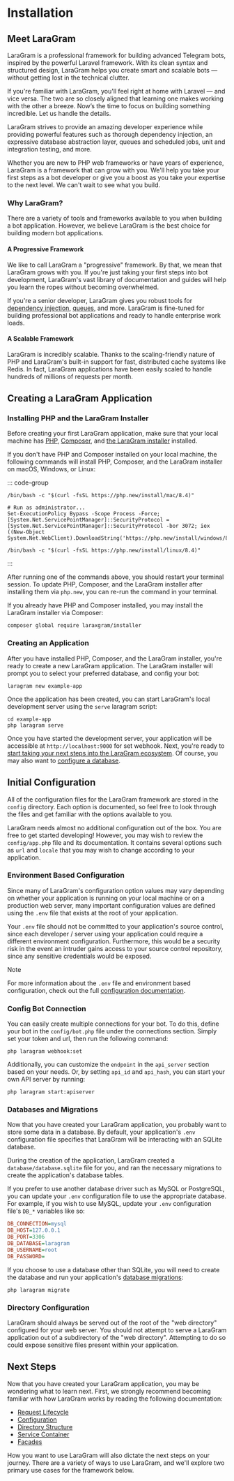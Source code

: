 # Installation

<a name="meet-laragram"></a>
## Meet LaraGram

LaraGram is a professional framework for building advanced Telegram bots, inspired by the powerful Laravel framework.
With its clean syntax and structured design, LaraGram helps you create smart and scalable bots — without getting lost in the technical clutter.

If you're familiar with LaraGram, you'll feel right at home with Laravel — and vice versa. The two are so closely aligned that learning one makes working with the other a breeze. Now’s the time to focus on building something incredible. Let us handle the details.

LaraGram strives to provide an amazing developer experience while providing powerful features such as thorough dependency injection, an expressive database abstraction layer, queues and scheduled jobs, unit and integration testing, and more.

Whether you are new to PHP web frameworks or have years of experience, LaraGram is a framework that can grow with you. We'll help you take your first steps as a bot developer or give you a boost as you take your expertise to the next level. We can't wait to see what you build.

<a name="why-laragram"></a>
### Why LaraGram?

There are a variety of tools and frameworks available to you when building a bot application. However, we believe LaraGram is the best choice for building modern bot applications.

#### A Progressive Framework

We like to call LaraGram a "progressive" framework. By that, we mean that LaraGram grows with you. If you're just taking your first steps into bot development, LaraGram's vast library of documentation and guides will help you learn the ropes without becoming overwhelmed.

If you're a senior developer, LaraGram gives you robust tools for [dependency injection](/src/container.mdr.md), [queues](/src/queues.mds.md), and more. LaraGram is fine-tuned for building professional bot applications and ready to handle enterprise work loads.

#### A Scalable Framework

LaraGram is incredibly scalable. Thanks to the scaling-friendly nature of PHP and LaraGram's built-in support for fast, distributed cache systems like Redis. In fact, LaraGram applications have been easily scaled to handle hundreds of millions of requests per month.

<a name="creating-a-laragram-project"></a>
## Creating a LaraGram Application

<a name="installing-php"></a>
### Installing PHP and the LaraGram Installer

Before creating your first LaraGram application, make sure that your local machine has [PHP](https://php.net), [Composer](https://getcomposer.org), and [the LaraGram installer](https://github.com/laragram/installer) installed.

If you don't have PHP and Composer installed on your local machine, the following commands will install PHP, Composer, and the LaraGram installer on macOS, Windows, or Linux:

::: code-group

```shell [macOS]
/bin/bash -c "$(curl -fsSL https://php.new/install/mac/8.4)"
```

```shell [Windows PowerShell]
# Run as administrator...
Set-ExecutionPolicy Bypass -Scope Process -Force; [System.Net.ServicePointManager]::SecurityProtocol = [System.Net.ServicePointManager]::SecurityProtocol -bor 3072; iex ((New-Object System.Net.WebClient).DownloadString('https://php.new/install/windows/8.4'))
```

```shell [Linux]
/bin/bash -c "$(curl -fsSL https://php.new/install/linux/8.4)"
```
:::

After running one of the commands above, you should restart your terminal session. To update PHP, Composer, and the LaraGram installer after installing them via `php.new`, you can re-run the command in your terminal.

If you already have PHP and Composer installed, you may install the LaraGram installer via Composer:

```shell
composer global require laraxgram/installer
```

<a name="creating-an-application"></a>
### Creating an Application

After you have installed PHP, Composer, and the LaraGram installer, you're ready to create a new LaraGram application. The LaraGram installer will prompt you to select your preferred database, and config your bot:

```shell
laragram new example-app
```

Once the application has been created, you can start LaraGram's local development server using the `serve` laragram script:

```shell
cd example-app
php laragram serve
```

Once you have started the development server, your application will be accessible at `http://localhost:9000` for set webhook. Next, you're ready to [start taking your next steps into the LaraGram ecosystem](#next-steps). Of course, you may also want to [configure a database](#databases-and-migrations).

<a name="initial-configuration"></a>
## Initial Configuration

All of the configuration files for the LaraGram framework are stored in the `config` directory. Each option is documented, so feel free to look through the files and get familiar with the options available to you.

LaraGram needs almost no additional configuration out of the box. You are free to get started developing! However, you may wish to review the `config/app.php` file and its documentation. It contains several options such as `url` and `locale` that you may wish to change according to your application.

<a name="environment-based-configuration"></a>
### Environment Based Configuration

Since many of LaraGram's configuration option values may vary depending on whether your application is running on your local machine or on a production web server, many important configuration values are defined using the `.env` file that exists at the root of your application.

Your `.env` file should not be committed to your application's source control, since each developer / server using your application could require a different environment configuration. Furthermore, this would be a security risk in the event an intruder gains access to your source control repository, since any sensitive credentials would be exposed.

> [!NOTE]
> For more information about the `.env` file and environment based configuration, check out the full [configuration documentation](/src/configuration.md#environment-configuration).

<a name="config-bot-connections"></a>
### Config Bot Connection

You can easily create multiple connections for your bot. To do this, define your bot in the `config/bot.php` file under the connections section.
Simply set your token and url, then run the following command:
```shell
php laragram webhook:set
```

Additionally, you can customize the `endpoint` in the `api_server` section based on your needs.
Or, by setting `api_id` and `api_hash`, you can start your own API server by running:
```shell
php laragram start:apiserver
```

<a name="databases-and-migrations"></a>
### Databases and Migrations

Now that you have created your LaraGram application, you probably want to store some data in a database. By default, your application's `.env` configuration file specifies that LaraGram will be interacting with an SQLite database.

During the creation of the application, LaraGram created a `database/database.sqlite` file for you, and ran the necessary migrations to create the application's database tables.

If you prefer to use another database driver such as MySQL or PostgreSQL, you can update your `.env` configuration file to use the appropriate database. For example, if you wish to use MySQL, update your `.env` configuration file's `DB_*` variables like so:

```ini
DB_CONNECTION=mysql
DB_HOST=127.0.0.1
DB_PORT=3306
DB_DATABASE=laragram
DB_USERNAME=root
DB_PASSWORD=
```

If you choose to use a database other than SQLite, you will need to create the database and run your application's [database migrations](/src/migrations.mds.md):

```shell
php laragram migrate
```

<a name="directory-configuration"></a>
### Directory Configuration

LaraGram should always be served out of the root of the "web directory" configured for your web server. You should not attempt to serve a LaraGram application out of a subdirectory of the "web directory". Attempting to do so could expose sensitive files present within your application.

<a name="next-steps"></a>
## Next Steps

Now that you have created your LaraGram application, you may be wondering what to learn next. First, we strongly recommend becoming familiar with how LaraGram works by reading the following documentation:

<div class="content-list" markdown="1">

- [Request Lifecycle](/src/lifecycle.mde.md)
- [Configuration](/src/configuration.mdn.md)
- [Directory Structure](/src/structure.mde.md)
- [Service Container](/src/container.mdr.md)
- [Facades](/src/facades.mds.md)

</div>

How you want to use LaraGram will also dictate the next steps on your journey. There are a variety of ways to use LaraGram, and we'll explore two primary use cases for the framework below.
